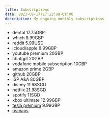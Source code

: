 ```yaml
---
title: Subscriptions
date: 2023-09-17T17:22:08+01:00
description: My ongoing monthly subscriptions
---
```


* dental 17.75GBP
* which 8.99GBP
* reddit 5.99USD
* icloud/apple 8.99GBP
* youtube premium 20GBP
* chatgpt 20GBP
* vodafone mobile subscription 10GBP
* amazon prime 2GBP
* github 20GBP
* ISP A&A 80GBP
* disney 11.98SGD
* netflix 21.98SGD
* spotify 11SGD
* xbox ultimate 12.99GBP
* [tesla premium](https://www.tesla.com/en_gb/support/connectivity) 9.99GBP
* [osmaps](https://shop.ordnancesurvey.co.uk/os-maps-12-months-recurring-subscription/)
